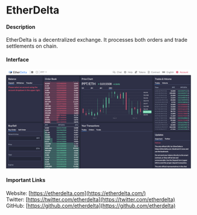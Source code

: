 # EtherDelta

#### Description

EtherDelta is a decentralized exchange. It processes both orders and trade settlements on chain.

#### Interface

![](../../../.gitbook/assets/etherdelta_interface.png)

#### Important Links

Website: [https://etherdelta.com](https://etherdelta.com/)  
Twitter: [https://twitter.com/etherdelta](https://twitter.com/etherdelta)  
GitHub: [https://github.com/etherdelta](https://github.com/etherdelta)

